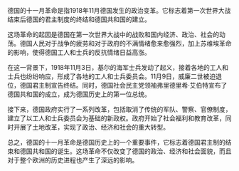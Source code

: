 德国的十一月革命是指1918年11月德国发生的政治变革。它标志着第一次世界大战结束后德国的君主制度的终结和德国共和国的建立。

这场革命的起因是德国在第一次世界大战中的战败和国内经济、政治、社会的动荡。德国人民对于战争的疲劳和对于政府的不满情绪愈来愈强烈，加上苏维埃革命的影响，使得德国工人和士兵的反抗情绪日益高涨。

在这一背景下，1918年11月3日，基尔的海军士兵发动了起义，接着各地的工人和士兵也纷纷响应，形成了各地的工人和士兵委员会。11月9日，威廉二世被迫退位，德国君主制宣告终结。同时，德国社会民主党领袖弗里德里希·艾伯特宣布了德国共和国的成立，成为德国历史上的第一位总统。

接下来，德国政府实行了一系列改革，包括取消了传统的军队、警察、官僚制度，建立了以工人和士兵委员会为基础的新政权。政府开始了社会福利和教育改革，同时开展了土地改革，实现了政治、经济和社会的重大转型。

总之，德国的十一月革命是德国历史上的一个重要事件，它标志着德国君主制的结束和德国共和国的诞生。这场革命不仅改变了德国的政治、经济和社会面貌，而且对于整个欧洲的历史进程也产生了深远的影响。